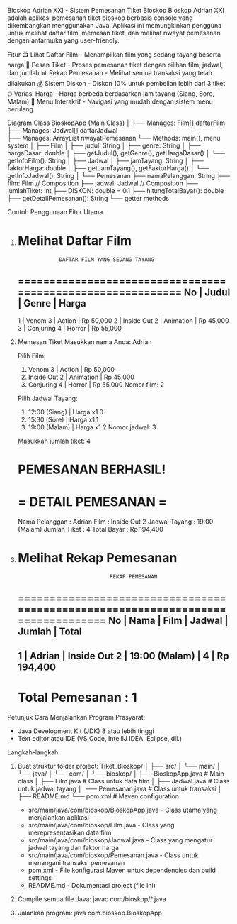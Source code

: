 Bioskop Adrian XXI - Sistem Pemesanan Tiket Bioskop
    Bioskop Adrian XXI adalah aplikasi pemesanan tiket bioskop berbasis console yang dikembangkan menggunakan Java. 
Aplikasi ini memungkinkan pengguna untuk melihat daftar film, memesan tiket, dan melihat riwayat pemesanan dengan antarmuka yang user-friendly.

Fitur
📺 Lihat Daftar Film - Menampilkan film yang sedang tayang beserta harga
🎫 Pesan Tiket - Proses pemesanan tiket dengan pilihan film, jadwal, dan jumlah
📊 Rekap Pemesanan - Melihat semua transaksi yang telah dilakukan
💰 Sistem Diskon - Diskon 10% untuk pembelian lebih dari 3 tiket
⏰ Variasi Harga - Harga berbeda berdasarkan jam tayang (Siang, Sore, Malam)
🔄 Menu Interaktif - Navigasi yang mudah dengan sistem menu berulang

Diagram Class
BioskopApp (Main Class)
│
├── Manages: Film[] daftarFilm
├── Manages: Jadwal[] daftarJadwal  
├── Manages: ArrayList<Pemesanan> riwayatPemesanan
└── Methods: main(), menu system
    │
    ├── Film
    │   ├── judul: String
    │   ├── genre: String
    │   ├── hargaDasar: double
    │   ├── getJudul(), getGenre(), getHargaDasar()
    │   └── getInfoFilm(): String
    │
    ├── Jadwal
    │   ├── jamTayang: String
    │   ├── faktorHarga: double
    │   ├── getJamTayang(), getFaktorHarga()
    │   └── getInfoJadwal(): String
    │
    └── Pemesanan
        ├── namaPelanggan: String
        ├── film: Film           // Composition
        ├── jadwal: Jadwal       // Composition
        ├── jumlahTiket: int
        ├── DISKON: double = 0.1
        ├── hitungTotalBayar(): double
        ├── getDetailPemesanan(): String
        └── getter methods

Contoh Penggunaan Fitur Utama
1. Melihat Daftar Film
    ===========================================================
                    DAFTAR FILM YANG SEDANG TAYANG
    ===========================================================
    No   | Judul                | Genre     | Harga    
    -----------------------------------------------------------
    1    | Venom 3              | Action    | Rp 50,000
    2    | Inside Out 2         | Animation | Rp 45,000
    3    | Conjuring 4          | Horror    | Rp 55,000

2. Memesan Tiket
    Masukkan nama Anda: Adrian

    Pilih Film:
    1. Venom 3               | Action    | Rp 50,000
    2. Inside Out 2          | Animation | Rp 45,000
    3. Conjuring 4           | Horror    | Rp 55,000
    Nomor film: 2

    Pilih Jadwal Tayang:
    1. 12:00 (Siang)    | Harga x1.0
    2. 15:30 (Sore)     | Harga x1.1
    3. 19:00 (Malam)    | Harga x1.2
    Nomor jadwal: 3

    Masukkan jumlah tiket: 4

    PEMESANAN BERHASIL!
    =========================================
    =           DETAIL PEMESANAN            =
    =========================================
    Nama Pelanggan : Adrian
    Film           : Inside Out 2
    Jadwal Tayang  : 19:00 (Malam)
    Jumlah Tiket   : 4
    Total Bayar    : Rp 194,400

3. Melihat Rekap Pemesanan
    ================================================================================
                                    REKAP PEMESANAN
    ================================================================================
    No | Nama           | Film           | Jadwal         | Jumlah | Total     
    --------------------------------------------------------------------------------
    1  | Adrian         | Inside Out 2   | 19:00 (Malam)  | 4      | Rp 194,400
    --------------------------------------------------------------------------------
    Total Pemesanan : 1
    ================================================================================

Petunjuk Cara Menjalankan Program
Prasyarat:
- Java Development Kit (JDK) 8 atau lebih tinggi
- Text editor atau IDE (VS Code, IntelliJ IDEA, Eclipse, dll.)

Langkah-langkah:
1. Buat struktur folder project:
    Tiket_Bioskop/
    │
    ├── src/
    │   └── main/
    │       └── java/
    │           └── com/
    │               └── bioskop/
    │                   ├── BioskopApp.java      # Main class
    │                   ├── Film.java            # Class untuk data film
    │                   ├── Jadwal.java          # Class untuk jadwal tayang
    │                   └── Pemesanan.java       # Class untuk transaksi
    │
    ├── README.md
    └── pom.xml                                  # Maven configuration

    - src/main/java/com/bioskop/BioskopApp.java - Class utama yang menjalankan aplikasi
    - src/main/java/com/bioskop/Film.java - Class yang merepresentasikan data film
    - src/main/java/com/bioskop/Jadwal.java - Class yang mengatur jadwal tayang dan faktor harga
    - src/main/java/com/bioskop/Pemesanan.java - Class untuk menangani transaksi pemesanan
    - pom.xml - File konfigurasi Maven untuk dependencies dan build settings
    - README.md - Dokumentasi project (file ini)

2. Compile semua file Java:
   javac com/bioskop/*.java

3. Jalankan program:
   java com.bioskop.BioskopApp